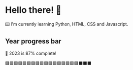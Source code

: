 # Hello there! 👋

⌨️ I'm currently learning Python, HTML, CSS and Javascript.

## Year progress bar

📅 2023 is 87% complete!

🟩🟩🟩🟩🟩🟩🟩🟩🟩🟩🟩🟩🟩🟩🟩🟩🟩⬛⬛⬛